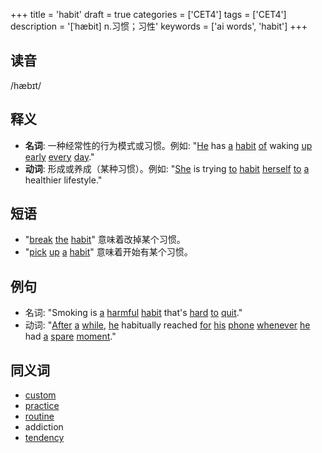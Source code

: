 +++
title = 'habit'
draft = true
categories = ['CET4']
tags = ['CET4']
description = '[ˈhæbit] n.习惯；习性'
keywords = ['ai words', 'habit']
+++

## 读音
/hæbɪt/

## 释义
- **名词**: 一种经常性的行为模式或习惯。例如: "[He](/zh/post/he/) has [a](/zh/post/a/) [habit](/zh/post/habit/) [of](/zh/post/of/) waking [up](/zh/post/up/) [early](/zh/post/early/) [every](/zh/post/every/) [day](/zh/post/day/)."
- **动词**: 形成或养成（某种习惯）。例如: "[She](/zh/post/she/) is trying [to](/zh/post/to/) [habit](/zh/post/habit/) [herself](/zh/post/herself/) [to](/zh/post/to/) [a](/zh/post/a/) healthier lifestyle."

## 短语
- "[break](/zh/post/break/) [the](/zh/post/the/) [habit](/zh/post/habit/)" 意味着改掉某个习惯。
- "[pick](/zh/post/pick/) [up](/zh/post/up/) [a](/zh/post/a/) [habit](/zh/post/habit/)" 意味着开始有某个习惯。

## 例句
- 名词: "Smoking is [a](/zh/post/a/) [harmful](/zh/post/harmful/) [habit](/zh/post/habit/) that's [hard](/zh/post/hard/) [to](/zh/post/to/) [quit](/zh/post/quit/)."
- 动词: "[After](/zh/post/after/) [a](/zh/post/a/) [while](/zh/post/while/), [he](/zh/post/he/) habitually reached [for](/zh/post/for/) [his](/zh/post/his/) [phone](/zh/post/phone/) [whenever](/zh/post/whenever/) [he](/zh/post/he/) had [a](/zh/post/a/) [spare](/zh/post/spare/) [moment](/zh/post/moment/)."

## 同义词
- [custom](/zh/post/custom/)
- [practice](/zh/post/practice/)
- [routine](/zh/post/routine/)
- addiction
- [tendency](/zh/post/tendency/)
